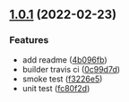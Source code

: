 ## [1.0.1](https://github.com/whjway/format-date/compare/f3226e53ae482758f704ac24008c32177bdd03a2...v1.0.1) (2022-02-23)


### Features

* add readme ([4b096fb](https://github.com/whjway/format-date/commit/4b096fbba5ad8bdb575ab0894743fb5868691570))
* builder travis ci ([0c99d7d](https://github.com/whjway/format-date/commit/0c99d7dceb07e0846728d1f6300b0d596b1335d3))
* smoke test ([f3226e5](https://github.com/whjway/format-date/commit/f3226e53ae482758f704ac24008c32177bdd03a2))
* unit test ([fc80f2d](https://github.com/whjway/format-date/commit/fc80f2d90a523e197f3b732391db4ac5d9178e29))



